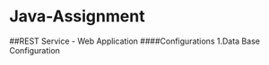 # Java-Assignment

##REST Service - Web Application
####Configurations
1.Data Base Configuration
  


